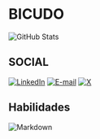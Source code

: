 # **BICUDO**

![GitHub Stats](https://github-readme-stats.vercel.app/api?username=Bicud0&theme=transparent&bg_color=000&border_color=000000&show_icons=true&icon_color=30A3DC&title_color=008000&text_color=00FF7F)

## SOCIAL

[![LinkedIn](https://img.shields.io/badge/LinkedIn-0077B5?style=for-the-badge&logo=linkedin&logoColor=white)](https://www.linkedin.com/in/thalys-caires-2004/)
[![E-mail](https://img.shields.io/badge/-Email-000?style=for-the-badge&logo=microsoft-outlook&logoColor=007BFF)](mailto:thalyscaires@hotmail.com)
[![X](https://img.shields.io/badge/X-000?style=for-the-badge&logo=x)](https://x.com/bicudoT9999)

## Habilidades

![Markdown](https://img.shields.io/badge/Markdown-000?style=for-the-badge&logo=markdown)

<!--
**Bicud0/Bicud0** is a ✨ _special_ ✨ repository because its `README.md` (this file) appears on your GitHub profile.

Here are some ideas to get you started:

- 🔭 I’m currently working on ...
- 🌱 I’m currently learning ...
- 👯 I’m looking to collaborate on ...
- 🤔 I’m looking for help with ...
- 💬 Ask me about ...
- 📫 How to reach me: ...
- 😄 Pronouns: ...
- ⚡ Fun fact: ...
-->
